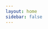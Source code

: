 ```yaml
---
layout: home
sidebar: false
---
```

<script setup>
import Home from '/@theme/home/Home.vue'

</script>

<Home />
<!-- <HomeTeam /> -->


